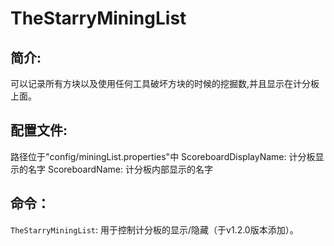 # TheStarryMiningList 
## 简介:
可以记录所有方块以及使用任何工具破坏方块的时候的挖掘数,并且显示在计分板上面。

## 配置文件:
 路径位于"config/miningList.properties"中
 ScoreboardDisplayName: 计分板显示的名字
 ScoreboardName: 计分板内部显示的名字

## 命令：
`TheStarryMiningList`: 用于控制计分板的显示/隐藏（于v1.2.0版本添加）。